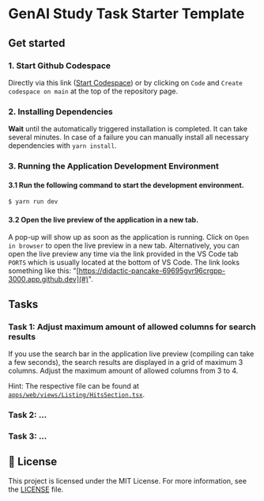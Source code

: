 # GenAI Study Task Starter Template

## Get started

### 1. Start Github Codespace

Directly via this link ([Start Codespace](https://github.com/codespaces/new?template_repository=Taremeh/genai-study-task-starter-template)) or by clicking on `Code` and `Create codespace on main` at the top of the repository page.

### 2. Installing Dependencies

**Wait** until the automatically triggered installation is completed. It can take several minutes. In case of a failure you can manually install all necessary dependencies with `yarn install`.

### 3. Running the Application Development Environment

#### 3.1 Run the following command to start the development environment.

```bash
$ yarn run dev
```

#### 3.2 Open the live preview of the application in a new tab. 

A pop-up will show up as soon as the application is running. Click on `Open in browser` to open the live preview in a new tab. 
Alternatively, you can open the live preview any time via the link provided in the VS Code tab `PORTS` which is usually located at the bottom of VS Code. The link looks something like this: "[https://didactic-pancake-69695gvr96crgpp-3000.app.github.dev](#)".

## Tasks

### Task 1: Adjust maximum amount of allowed columns for search results

If you use the search bar in the application live preview (compiling can take a few seconds), the search results are displayed in a grid of maximum 3 columns. Adjust the maximum amount of allowed columns from 3 to 4.

Hint: The respective file can be found at [`apps/web/views/Listing/HitsSection.tsx`](apps/web/views/Listing/HitsSection.tsx).

### Task 2: ...

### Task 3: ...



## 📜 License

This project is licensed under the MIT License. For more information, see the [LICENSE](./LICENSE) file.
